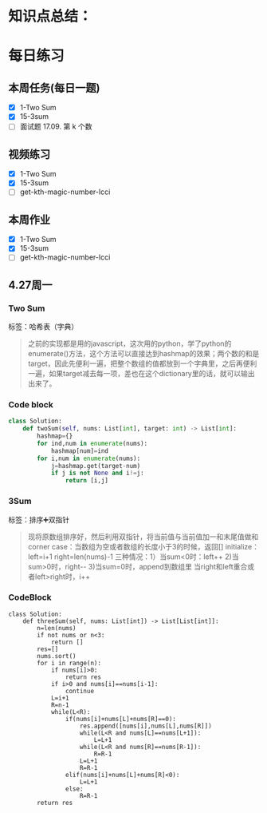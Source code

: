 # 知识点总结：
# 每日练习
## 本周任务(每日一题)
- [x] 1-Two Sum
- [x] 15-3sum
- [ ] 面试题 17.09. 第 k 个数
## 视频练习
- [x] 1-Two Sum
- [x] 15-3sum
- [ ] get-kth-magic-number-lcci
## 本周作业
- [x] 1-Two Sum
- [x] 15-3sum
- [ ] get-kth-magic-number-lcci
##  4.27周一
### Two Sum
标签：哈希表（字典）
> 之前的实现都是用的javascript，这次用的python，学了python的enumerate()方法，这个方法可以直接达到hashmap的效果；两个数的和是target，因此先便利一遍，把整个数组的值都放到一个字典里，之后再便利一遍，如果target减去每一项，差也在这个dictionary里的话，就可以输出出来了。
### Code block
``` python
class Solution:
    def twoSum(self, nums: List[int], target: int) -> List[int]:
        hashmap={}
        for ind,num in enumerate(nums):
            hashmap[num]=ind
        for i,num in enumerate(nums):
            j=hashmap.get(target-num)
            if j is not None and i!=j:
                return [i,j]
```
### 3Sum
标签：排序➕双指针
> 现将原数组排序好，然后利用双指针，将当前值与当前值加一和末尾值做和
corner case：当数组为空或者数组的长度小于3的时候，返回[]
initialize：left=i+1 right=len(nums)-1
三种情况：1）当sum<0时：left++
2)当sum>0时，right--
3)当sum=0时，append到数组里
当right和left重合或者left>right时，i++
### CodeBlock
```
class Solution:
    def threeSum(self, nums: List[int]) -> List[List[int]]:
        n=len(nums)
        if not nums or n<3:
            return []
        res=[]
        nums.sort()
        for i in range(n):
            if nums[i]>0:
                return res
            if i>0 and nums[i]==nums[i-1]:
                continue
            L=i+1
            R=n-1
            while(L<R):
                if(nums[i]+nums[L]+nums[R]==0):
                    res.append([nums[i],nums[L],nums[R]])
                    while(L<R and nums[L]==nums[L+1]):
                        L=L+1
                    while(L<R and nums[R]==nums[R-1]):
                        R=R-1
                    L=L+1
                    R=R-1
                elif(nums[i]+nums[L]+nums[R]<0):
                    L=L+1
                else:
                    R=R-1
        return res
```
